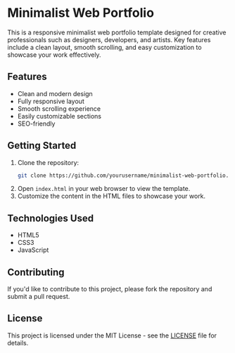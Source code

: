 # Minimalist Web Portfolio

This is a responsive minimalist web portfolio template designed for creative professionals such as designers, developers, and artists. Key features include a clean layout, smooth scrolling, and easy customization to showcase your work effectively.

## Features
- Clean and modern design
- Fully responsive layout
- Smooth scrolling experience
- Easily customizable sections
- SEO-friendly

## Getting Started
1. Clone the repository:
   ```bash
   git clone https://github.com/yourusername/minimalist-web-portfolio.git
   ```
2. Open `index.html` in your web browser to view the template.
3. Customize the content in the HTML files to showcase your work.

## Technologies Used
- HTML5
- CSS3
- JavaScript

## Contributing
If you'd like to contribute to this project, please fork the repository and submit a pull request.

## License
This project is licensed under the MIT License - see the [LICENSE](LICENSE) file for details.
